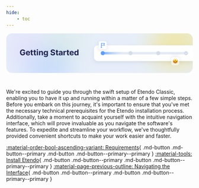 ```yaml
---
hide:
    - toc
---
```

![cover-getting-started.png](/assets/getting-started/overview/cover-getting-started.png)

#
We're excited to guide you through the swift setup of Etendo Classic, enabling you to have it up and running within a matter of a few simple steps. <br>
Before you embark on this journey, it's important to ensure that you've met the necessary technical prerequisites for the Etendo installation process. <br> Additionally, take a moment to acquaint yourself with the intuitive navigation interface, which will prove invaluable as you navigate the software's features.
To expedite and streamline your workflow, we've thoughtfully provided convenient shortcuts to make your work easier and faster.

[:material-order-bool-ascending-variant: Requirements](/getting-started/requirements){ .md-button .md-button--primary .md-button .md-button--primary--primary }
[:material-tools: Install Etendo](/getting-started/installation){ .md-button .md-button--primary .md-button .md-button--primary--primary } 
[:material-page-previous-outline: Navigating the Interface](/getting-started/user-interface/workspace){ .md-button .md-button--primary .md-button .md-button--primary--primary } 




